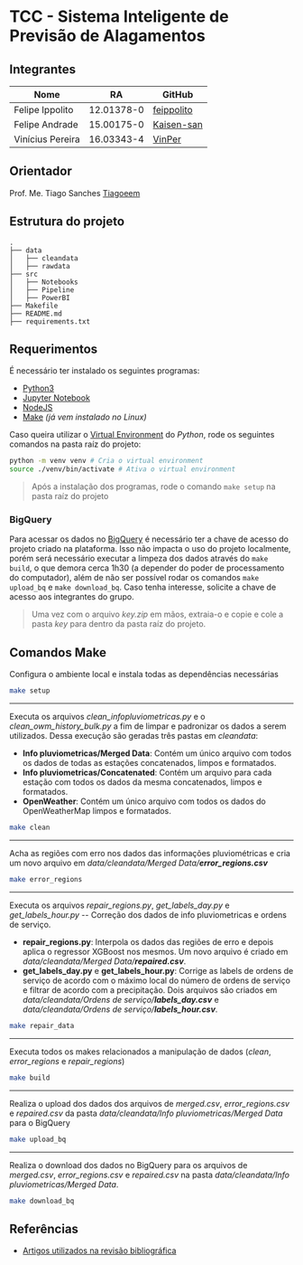 # TCC - Sistema Inteligente de Previsão de Alagamentos

## Integrantes

Nome | RA | GitHub
------------ | ------------- | -------------
Felipe Ippolito | 12.01378-0 | [feippolito](https://github.com/feippolito)
Felipe Andrade | 15.00175-0 | [Kaisen-san](https://github.com/Kaisen-san)
Vinícius Pereira | 16.03343-4 | [VinPer](https://github.com/VinPer)

## Orientador

Prof. Me. Tiago Sanches [Tiagoeem](https://github.com/Tiagoeem)

## Estrutura do projeto

```
.
├── data
│   ├── cleandata
│   ├── rawdata
├── src
│   ├── Notebooks
│   ├── Pipeline
│   ├── PowerBI
├── Makefile
├── README.md
├── requirements.txt
```

## Requerimentos

É necessário ter instalado os seguintes programas:

- [Python3](https://www.python.org/downloads)
- [Jupyter Notebook](https://jupyter.org/install)
- [NodeJS](https://nodejs.org/en/download)
- [Make](http://gnuwin32.sourceforge.net/packages/make.htm) *(já vem instalado no Linux)*

Caso queira utilizar o [Virtual Environment](https://docs.python.org/3/tutorial/venv.html) do *Python*, rode os seguintes comandos na pasta raíz do projeto:

```bash
python -m venv venv # Cria o virtual environment
source ./venv/bin/activate # Ativa o virtual environment
```

> Após a instalação dos programas, rode o comando `make setup` na pasta raíz do projeto

### BigQuery

Para acessar os dados no [BigQuery](https://cloud.google.com/bigquery) é necessário ter a chave de acesso do projeto criado na plataforma. Isso não impacta o uso do projeto localmente, porém será necessário executar a limpeza dos dados através do `make build`, o que demora cerca 1h30 (a depender do poder de processamento do computador), além de não ser possível rodar os comandos `make upload_bq` e `make download_bq`. Caso tenha interesse, solicite a chave de acesso aos integrantes do grupo.

> Uma vez com o arquivo *key.zip* em mãos, extraia-o e copie e cole a pasta *key* para dentro da pasta raíz do projeto.

## Comandos Make

Configura o ambiente local e instala todas as dependências necessárias

```bash
make setup
```

---

Executa os arquivos *clean_infopluviometricas.py* e o *clean_owm_history_bulk.py* a fim de limpar e padronizar os dados a serem utilizados. Dessa execução são geradas três pastas em *cleandata*:
 - **Info pluviometricas/Merged Data**: Contém um único arquivo com todos os dados de todas as estações concatenados, limpos e formatados.
 - **Info pluviometricas/Concatenated**: Contém um arquivo para cada estação com todos os dados da mesma concatenados, limpos e formatados.
 - **OpenWeather**: Contém um único arquivo com todos os dados do OpenWeatherMap limpos e formatados.

```bash
make clean
```

 ---

Acha as regiões com erro nos dados das informações pluviométricas e cria um novo arquivo em *data/cleandata/Merged Data/**error_regions.csv***

```bash
make error_regions
```

---
Executa os arquivos *repair_regions.py*, *get_labels_day.py* e *get_labels_hour.py* -- Correção dos dados de info pluviometricas e ordens de serviço.
- **repair_regions.py**: Interpola os dados das regiões de erro e depois aplica o regressor XGBoost nos mesmos. Um novo arquivo é criado em *data/cleandata/Merged Data/**repaired.csv***.
-  **get_labels_day.py** e **get_labels_hour.py**: Corrige as labels de ordens de serviço de acordo com o máximo local do número de ordens de serviço e filtrar de acordo com a precipitação.  Dois arquivos são criados em *data/cleandata/Ordens de serviço/**labels_day.csv*** e *data/cleandata/Ordens de serviço/**labels_hour.csv***.

```bash
make repair_data
```

---

Executa todos os makes relacionados a manipulação de dados (*clean*, *error_regions* e *repair_regions*)

```bash
make build
```

---

Realiza o upload dos dados dos arquivos de *merged.csv*, *error_regions.csv* e *repaired.csv* da pasta *data/cleandata/Info pluviometricas/Merged Data* para o BigQuery

```bash
make upload_bq
```

---

Realiza o download dos dados no BigQuery para os arquivos de *merged.csv*, *error_regions.csv* e *repaired.csv* na pasta *data/cleandata/Info pluviometricas/Merged Data*.

```bash
make download_bq
```

## Referências
- [Artigos utilizados na revisão bibliográfica](https://drive.google.com/drive/folders/1RDT4sAvsjU82O3m3slLdigGo8T5wgxBc?usp=sharing)
